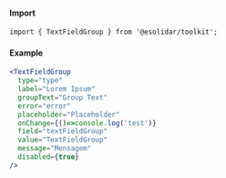 #### Import

``` html
import { TextFieldGroup } from '@esolidar/toolkit';
```

#### Example

``` jsx
<TextFieldGroup 
  type="type"
  label="Lorem Ipsum" 
  groupText="Group Text"
  error="error"
  placeholder="Placeholder"
  onChange={()=>console.log('test')}
  field="textFieldGroup"
  value="TextFieldGroup"
  message="Mensagem"
  disabled={true}
/>
```

